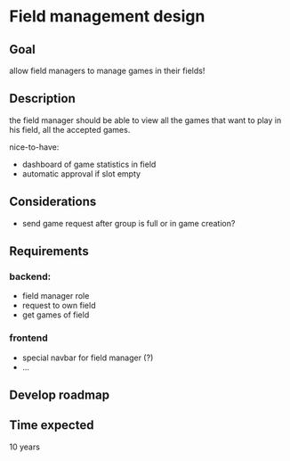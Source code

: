 # Field management design

## Goal

allow field managers to manage games in their fields!

## Description

the field manager should be able to view all the games that want to play in his field, all the accepted games.

nice-to-have:

- dashboard of game statistics in field
- automatic approval if slot empty

## Considerations

- send game request after group is full or in game creation?

## Requirements

### backend:

- field manager role
- request to own field
- get games of field

### frontend

- special navbar for field manager (?)
- ...

## Develop roadmap

## Time expected

10 years
